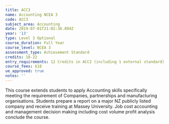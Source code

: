 ```yaml
---
title: ACC3
name: Accounting NCEA 3
code: ACC3
subject_area: Accounting
date: 2019-07-01T21:02:36.894Z
year: '13'
type: Level 3 Optional
course_duration: Full Year
course_level: NCEA 3
assessment_type: Achievement Standard
credits: 18-22
entry_requirements: 12 Credits in ACC2 (including 1 external standard) or HOF/TIC approval.
course_fees: $18
ue_approved: true
notes: ''
---
```

This course extends students to apply Accounting skills specifically meeting the requirement of Companies, partnerships and manufacturing organisations. Students prepare a report on a major NZ publicly listed company and receive training at Massey University. Job cost accounting and management decision making including cost volume profit analysis conclude the course.
